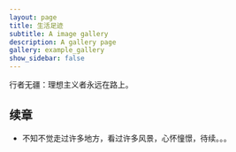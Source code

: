 ```yaml
---
layout: page
title: 生活足迹
subtitle: A image gallery
description: A gallery page 
gallery: example_gallery
show_sidebar: false
---
```


行者无疆：理想主义者永远在路上。

## 续章

- 不知不觉走过许多地方，看过许多风景，心怀憧憬，待续。。。
